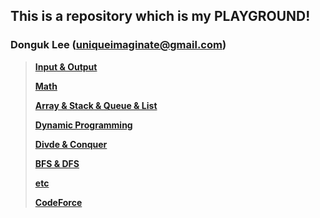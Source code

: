 ## This is a repository which is my PLAYGROUND!
### Donguk Lee (uniqueimaginate@gmail.com)

> [**Input & Output**](IO/IO.md)
>
> [**Math**](Math/Math.md)
>
> [**Array & Stack & Queue & List**](Arr&Stck&Que&Lst/Arr&Stck&Que&Lst.md)
>
> [**Dynamic Programming**](DP/DP.md)
>
> [**Divde & Conquer**](DIV&CONQ/Div&Conq.md)
>
> [**BFS & DFS**](BFS&DFS/BFS&DFS.md)
>
> [**etc**](etc/etc.md)
>
> [**CodeForce**](CodeForce/CodeForces.md)
